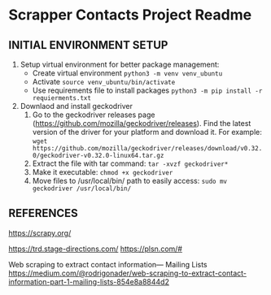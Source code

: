 # Scrapper Contacts Project Readme

## INITIAL ENVIRONMENT SETUP
1. Setup virtual environment for better package management:
   * Create virtual environment `python3 -m venv venv_ubuntu`
   * Activate `source venv_ubuntu/bin/activate`
   * Use requirements file to install packages `python3 -m pip install -r requierments.txt`
2. Downlaod and install geckodriver
   1. Go to the geckodriver releases page (https://github.com/mozilla/geckodriver/releases). Find the latest version of the driver for your platform and download it. For example: `wget https://github.com/mozilla/geckodriver/releases/download/v0.32.0/geckodriver-v0.32.0-linux64.tar.gz`
   2. Extract the file with tar command: `tar -xvzf geckodriver*`
   3. Make it executable: `chmod +x geckodriver`
   4. Move files to /usr/local/bin/ path to easily access: `sudo mv geckodriver /usr/local/bin/`


## REFERENCES
https://scrapy.org/

https://trd.stage-directions.com/
https://plsn.com/#

Web scraping to extract contact information— Mailing Lists
https://medium.com/@rodrigonader/web-scraping-to-extract-contact-information-part-1-mailing-lists-854e8a8844d2
